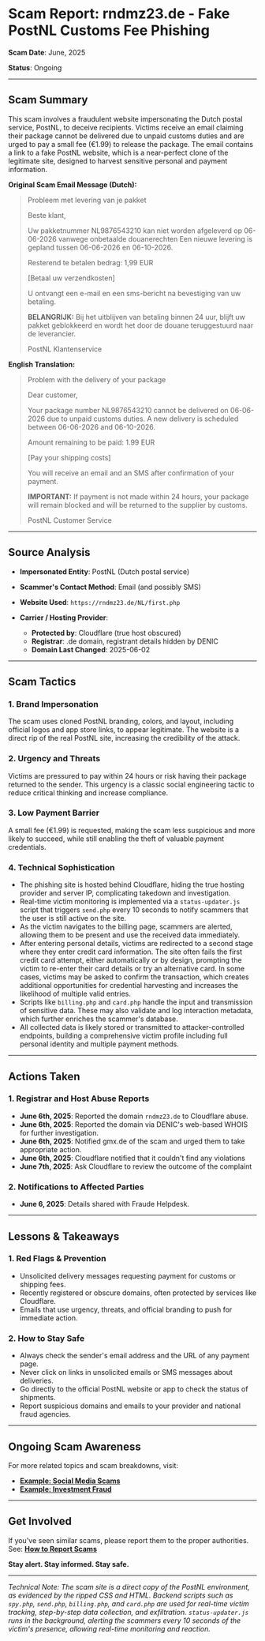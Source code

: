 # Scam Report: **rndmz23.de - Fake PostNL Customs Fee Phishing**

**Scam Date**: June, 2025

**Status**: Ongoing

---

## Scam Summary

This scam involves a fraudulent website impersonating the Dutch postal service, PostNL, to deceive recipients. Victims receive an email claiming their package cannot be delivered due to unpaid customs duties and are urged to pay a small fee (€1.99) to release the package. The email contains a link to a fake PostNL website, which is a near-perfect clone of the legitimate site, designed to harvest sensitive personal and payment information.

**Original Scam Email Message (Dutch):**

> Probleem met levering van je pakket
>
> Beste klant,
>
> Uw pakketnummer NL9876543210 kan niet worden afgeleverd op 06-06-2026 vanwege onbetaalde douanerechten
> Een nieuwe levering is gepland tussen 06-06-2026 en 06-10-2026.
>
> Resterend te betalen bedrag: 1,99 EUR
>
> \[Betaal uw verzendkosten]
>
> U ontvangt een e-mail en een sms-bericht na bevestiging van uw betaling.
>
> **BELANGRIJK:** Bij het uitblijven van betaling binnen 24 uur, blijft uw pakket geblokkeerd en wordt het door de douane teruggestuurd naar de leverancier.
>
> PostNL Klantenservice

**English Translation:**

> Problem with the delivery of your package
>
> Dear customer,
>
> Your package number NL9876543210 cannot be delivered on 06-06-2026 due to unpaid customs duties.
> A new delivery is scheduled between 06-06-2026 and 06-10-2026.
>
> Amount remaining to be paid: 1.99 EUR
>
> \[Pay your shipping costs]
>
> You will receive an email and an SMS after confirmation of your payment.
>
> **IMPORTANT:** If payment is not made within 24 hours, your package will remain blocked and will be returned to the supplier by customs.
>
> PostNL Customer Service

---

## Source Analysis

* **Impersonated Entity**: PostNL (Dutch postal service)
* **Scammer's Contact Method**: Email (and possibly SMS)
* **Website Used**: `https://rndmz23.de/NL/first.php`
* **Carrier / Hosting Provider**:

  * **Protected by**: Cloudflare (true host obscured)
  * **Registrar**: .de domain, registrant details hidden by DENIC
  * **Domain Last Changed**: 2025-06-02

---

## Scam Tactics

### 1. **Brand Impersonation**

The scam uses cloned PostNL branding, colors, and layout, including official logos and app store links, to appear legitimate. The website is a direct rip of the real PostNL site, increasing the credibility of the attack.

### 2. **Urgency and Threats**

Victims are pressured to pay within 24 hours or risk having their package returned to the sender. This urgency is a classic social engineering tactic to reduce critical thinking and increase compliance.

### 3. **Low Payment Barrier**

A small fee (€1.99) is requested, making the scam less suspicious and more likely to succeed, while still enabling the theft of valuable payment credentials.

### 4. **Technical Sophistication**

* The phishing site is hosted behind Cloudflare, hiding the true hosting provider and server IP, complicating takedown and investigation.
* Real-time victim monitoring is implemented via a `status-updater.js` script that triggers `send.php` every 10 seconds to notify scammers that the user is still active on the site.
* As the victim navigates to the billing page, scammers are alerted, allowing them to be present and use the received data immediately.
* After entering personal details, victims are redirected to a second stage where they enter credit card information. The site often fails the first credit card attempt, either automatically or by design, prompting the victim to re-enter their card details or try an alternative card. In some cases, victims may be asked to confirm the transaction, which creates additional opportunities for credential harvesting and increases the likelihood of multiple valid entries.
* Scripts like `billing.php` and `card.php` handle the input and transmission of sensitive data. These may also validate and log interaction metadata, which further enriches the scammer's database.
* All collected data is likely stored or transmitted to attacker-controlled endpoints, building a comprehensive victim profile including full personal identity and multiple payment methods.

---

## Actions Taken

### 1. Registrar and Host Abuse Reports

* **June 6th, 2025**: Reported the domain `rndmz23.de` to Cloudflare abuse.
* **June 6th, 2025**: Reported the domain via DENIC's web-based WHOIS for further investigation.
* **June 6th, 2025**: Notified gmx.de of the scam and urged them to take appropriate action.
* **June 6th, 2025**: Cloudflare notified that it couldn't find any violations
* **June 7th, 2025**: Ask Cloudflare to review the outcome of the complaint

### 2. Notifications to Affected Parties

* **June 6, 2025**: Details shared with Fraude Helpdesk.

---

## Lessons & Takeaways

### 1. Red Flags & Prevention

* Unsolicited delivery messages requesting payment for customs or shipping fees.
* Recently registered or obscure domains, often protected by services like Cloudflare.
* Emails that use urgency, threats, and official branding to push for immediate action.

### 2. How to Stay Safe

* Always check the sender's email address and the URL of any payment page.
* Never click on links in unsolicited emails or SMS messages about deliveries.
* Go directly to the official PostNL website or app to check the status of shipments.
* Report suspicious domains and emails to your provider and national fraud agencies.

---

## Ongoing Scam Awareness

For more related topics and scam breakdowns, visit:

* [**Example: Social Media Scams**](../General/SocialMediaScam.md)
* [**Example: Investment Fraud**](../General/InvestmentFraud.md)

---

## Get Involved

If you've seen similar scams, please report them to the proper authorities.
See: [**How to Report Scams**](../General/GetInvolved.md)

**Stay alert. Stay informed. Stay safe.**

---

*Technical Note: The scam site is a direct copy of the PostNL environment, as evidenced by the ripped CSS and HTML. Backend scripts such as `spy.php`, `send.php`, `billing.php`, and `card.php` are used for real-time victim tracking, step-by-step data collection, and exfiltration. `status-updater.js` runs in the background, alerting the scammers every 10 seconds of the victim's presence, allowing real-time monitoring and reaction.*

